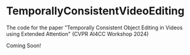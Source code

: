 # TemporallyConsistentVideoEditing
The code for the paper "Temporally Consistent Object Editing in Videos using Extended Attention" (CVPR AI4CC Workshop 2024)

Coming Soon!
